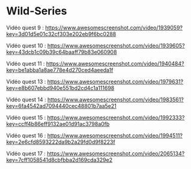 # Wild-Series
Vidéo quest 9 : https://www.awesomescreenshot.com/video/1939059?key=3d01d5e01c32cf303e202eb9f6bc0288

Vidéo quest 10 : https://www.awesomescreenshot.com/video/1939605?key=43dcb1c09b39c64baaff79b83e060908

Vidéo quest 11 : https://www.awesomescreenshot.com/video/1940484?key=be1abba1a8ae778e4d270ced4aeeda1f

Vidéo quest 13 : https://www.awesomescreenshot.com/video/1979631?key=e8b607ebbd940e551bd2cd4c1a111698

Vidéo quest 14 : https://www.awesomescreenshot.com/video/1983561?key=6fa4542ad7094440cec48801b7aa5e21

Vidéo quest 15 : https://www.awesomescreenshot.com/video/1992333?key=ccff4b86eff9132ae01d91ac3798a0fb

Vidéo quest 16 : https://www.awesomescreenshot.com/video/1994511?key=2e6cfd8593222da9b2a29fd0d9f8223f

Vidéo quest 17 : https://www.awesomescreenshot.com/video/2065134?key=7cff1058541d8cbfbba2d169cda329e2